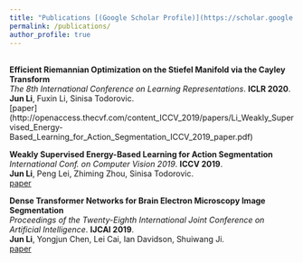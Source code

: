 ```yaml
---
title: "Publications [(Google Scholar Profile)](https://scholar.google.com/citations?user=dY3O3qsAAAAJ&hl=zh-CN)"
permalink: /publications/
author_profile: true
---
```

<br>
<b>Efficient Riemannian Optimization on the Stiefel Manifold via the Cayley Transform</b> <br> 
<i>The 8th International Conference on Learning Representations</i>. <b>ICLR 2020</b>.<br>
<b>Jun Li</b>, Fuxin Li, Sinisa Todorovic.<br>
[paper](http://openaccess.thecvf.com/content_ICCV_2019/papers/Li_Weakly_Supervised_Energy-Based_Learning_for_Action_Segmentation_ICCV_2019_paper.pdf)


<b>Weakly Supervised Energy-Based Learning for Action Segmentation</b> <br> 
<i>International Conf. on Computer Vision 2019</i>. <b>ICCV 2019</b>.<br>
<b>Jun Li</b>, Peng Lei, Zhiming Zhou, Sinisa Todorovic.<br>
[paper](http://openaccess.thecvf.com/content_ICCV_2019/papers/Li_Weakly_Supervised_Energy-Based_Learning_for_Action_Segmentation_ICCV_2019_paper.pdf)

<b>Dense Transformer Networks for Brain Electron Microscopy Image Segmentation</b> <br> 
<i>Proceedings of the Twenty-Eighth International Joint Conference on Artificial Intelligence</i>. <b>IJCAI 2019</b>.<br>
<b>Jun Li</b>, Yongjun Chen, Lei Cai, Ian Davidson, Shuiwang Ji.<br>
[paper](https://www.ijcai.org/proceedings/2019/0401.pdf)

